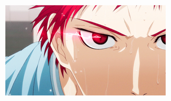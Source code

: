 <img src="https://github.com/rh1za/rh1za/blob/main/01baeff76f50e951df071d7c94304563 (1).gif?raw=true"/>
